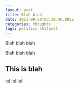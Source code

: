 ```yaml
---
layout: post
title: Blah blah
date: 2021-09-20T03:30:40.095Z
categories: thoughts
tags: politics shitpost
---
```

Blah blah blah

Blah blah blah

## This is blah

lol lol lol